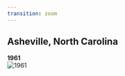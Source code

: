```yaml
---
transition: zoom
---
```

## Asheville, North Carolina
<b>1961</b><br>
![1961](assets/img/1961AshevilleMap.png)
